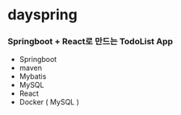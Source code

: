 # dayspring
### Springboot + React로 만드는 TodoList App
* Springboot
* maven
* Mybatis
* MySQL
* React
* Docker ( MySQL )
